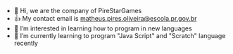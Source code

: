 - 👋 Hi, we are the company of PireStarGames
- :+1: My contact email is matheus.pires.oliveira@escola.pr.gov.br
- 👀 I’m interested in learning how to program in new languages
- 🌱 I’m currently learning to program "Java Script" and "Scratch" language recently
<!---
PireStarGames/PireStarGames is a ✨ special ✨ repository because its `README.md` (this file) appears on your GitHub profile.
You can click the Preview link to take a look at your changes.
--->
